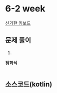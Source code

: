 # 6-2 week  
[신기한 키보드](https://www.acmicpc.net/problem/1796)

## 문제 풀이
1. 


**점화식**

```text
```

## 소스코드(kotlin)
```kotlin
```

